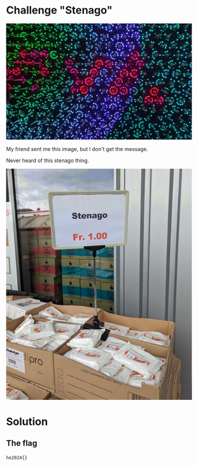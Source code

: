# Challenge "Stenago"
![Banner Image](banner.jpg)

My friend sent me this image, but I don't get the message.

Never heard of this stenago thing.

![stenago.png](stenago.png)


# Solution


## The flag
    he2024{}
